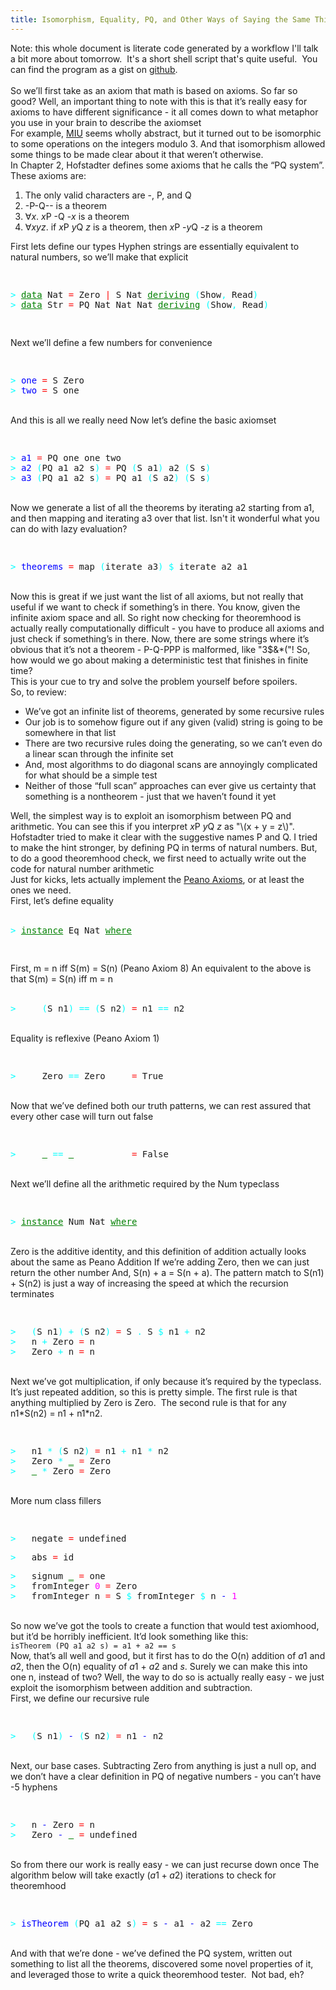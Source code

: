 ```yaml
---
title: Isomorphism, Equality, PQ, and Other Ways of Saying the Same Thing
---
```


Note: this whole document is literate code generated by a workflow I'll talk a bit more about tomorrow. &nbsp;It's a short shell script that's quite useful. &nbsp;You can find the program as a gist on <a href="https://gist.github.com/GallagherCommaJack/9523634">github</a>.<br />
<br />
So we’ll first take as an axiom that math is based on axioms. So far so good? Well, an important thing to note with this is that it’s really easy for axioms to have different significance - it all comes down to what metaphor you use in your brain to describe the axiomset<br />
For example, <a href="http://blog.gallabytes.com/2014/03/miu-haskellized.html">MIU</a> seems wholly abstract, but it turned out to be isomorphic to some operations on the integers modulo 3. And that isomorphism allowed some things to be made clear about it that weren’t otherwise.<br />
In Chapter 2, Hofstadter defines some axioms that he calls the “PQ system”. These axioms are:
<br />
<ol>
<li> 
The only valid characters are -, P, and Q
</li>
<li> 
-P-Q-- is a theorem
</li>
<li> 
<span class="math">∀<em>x</em>.</span> <span class="math"><em>x</em></span>P -Q -<span class="math"><em>x</em></span> is a theorem
</li>
<li> 
<span class="math">∀<em>x</em><em>y</em><em>z</em>.</span> if <span class="math"><em>x</em></span>P <span class="math"><em>y</em></span>Q <span class="math"><em>z</em></span> is a theorem, then <span class="math"><em>x</em></span>P -<span class="math"><em>y</em></span>Q -<span class="math"><em>z</em></span> is a theorem
</li>
</ol>
First lets define our types Hyphen strings are essentially equivalent to natural numbers, so we’ll make that explicit<br />
<pre><span style="color: cyan;">
</span></pre>
<pre><span style="color: cyan;">&gt;</span> <span style="color: green;"><u>data</u></span> Nat <span style="color: red;">=</span> Zero <span style="color: red;">|</span> S Nat <span style="color: green;"><u>deriving</u></span> <span style="color: cyan;">(</span>Show<span style="color: cyan;">,</span> Read<span style="color: cyan;">)</span>
<span style="color: cyan;">&gt;</span> <span style="color: green;"><u>data</u></span> Str <span style="color: red;">=</span> PQ Nat Nat Nat <span style="color: green;"><u>deriving</u></span> <span style="color: cyan;">(</span>Show<span style="color: cyan;">,</span> Read<span style="color: cyan;">)</span>
</pre>
<pre><span style="color: cyan;">
</span></pre>
Next we’ll define a few numbers for convenience<br />
<pre><span style="color: cyan;">
</span></pre>
<pre><span style="color: cyan;">&gt;</span> <span style="color: blue;">one</span> <span style="color: red;">=</span> S Zero
<span style="color: cyan;">&gt;</span> <span style="color: blue;">two</span> <span style="color: red;">=</span> S one
</pre>
<br />
And this is all we really need Now let’s define the basic axiomset<br />
<pre><span style="color: cyan;">
</span></pre>
<pre><span style="color: cyan;">&gt;</span> <span style="color: blue;">a1</span> <span style="color: red;">=</span> PQ one one two
<span style="color: cyan;">&gt;</span> <span style="color: blue;">a2</span> <span style="color: cyan;">(</span>PQ a1 a2 s<span style="color: cyan;">)</span> <span style="color: red;">=</span> PQ <span style="color: cyan;">(</span>S a1<span style="color: cyan;">)</span> a2 <span style="color: cyan;">(</span>S s<span style="color: cyan;">)</span>
<span style="color: cyan;">&gt;</span> <span style="color: blue;">a3</span> <span style="color: cyan;">(</span>PQ a1 a2 s<span style="color: cyan;">)</span> <span style="color: red;">=</span> PQ a1 <span style="color: cyan;">(</span>S a2<span style="color: cyan;">)</span> <span style="color: cyan;">(</span>S s<span style="color: cyan;">)</span>
</pre>
<br />
Now we generate a list of all the theorems by iterating a2 starting from a1, and then mapping and iterating a3 over that list.  Isn't it wonderful what you can do with lazy evaluation?

<br />
<pre><span style="color: cyan;">
</span></pre>
<pre><span style="color: cyan;">&gt;</span> <span style="color: blue;">theorems</span> <span style="color: red;">=</span> map <span style="color: cyan;">(</span>iterate a3<span style="color: cyan;">)</span> <span style="color: cyan;">$</span> iterate a2 a1
</pre>
<br />
Now this is great if we just want the list of all axioms, but not really that useful if we want to check if something’s in there. You know, given the infinite axiom space and all. So right now checking for theoremhood is actually really computationally difficult - you have to produce all axioms and just check if something’s in there. Now, there are some strings where it’s obvious that it’s not a theorem - P-Q-PPP is malformed, like "3$&amp;*("! So, how would we go about making a deterministic test that finishes in finite time? <br />
This is your cue to try and solve the problem yourself before spoilers.<br />
So, to review:
<br />
<ul>
<li>
We’ve got an infinite list of theorems, generated by some recursive rules
</li>
<li>
Our job is to somehow figure out if any given (valid) string is going to be somewhere in that list
</li>
<li>
There are two recursive rules doing the generating, so we can’t even do a linear scan through the infinite set
</li>
<li>
And, most algorithms to do diagonal scans are annoyingly complicated for what should be a simple test
</li>
<li>
Neither of those “full scan” approaches can ever give us certainty that something is a nontheorem - just that we haven’t found it yet
</li>
</ul>
Well, the simplest way is to exploit an isomorphism between PQ and arithmetic. You can see this if you interpret <span class="math"><em>x</em></span>P <span class="math"><em>y</em></span>Q <span class="math"><em>z</em></span> as <span class="math">"\(x + y = z\)"</span>. Hofstadter tried to make it clear with the suggestive names P and Q. I tried to make the hint stronger, by defining PQ in terms of natural numbers. But, to do a good theoremhood check, we first need to actually write out the code for natural number arithmetic<br />
Just for kicks, lets actually implement the <a href="https://en.wikipedia.org/wiki/Peano_axioms">Peano Axioms</a>, or at least the ones we need.<br />
First, let’s define equality<br />
<br />
<pre><span style="color: cyan;">&gt;</span> <span style="color: green;"><u>instance</u></span> Eq Nat <span style="color: green;"><u>where</u></span>
</pre>
<pre><span style="color: green;"><u>
</u></span></pre>
First, m = n iff S(m) = S(n) (Peano Axiom 8) An equivalent to the above is that S(m) = S(n) iff m = n<br />
<br />
<pre><span style="color: cyan;">&gt;</span>     <span style="color: cyan;">(</span>S n1<span style="color: cyan;">)</span> <span style="color: cyan;">==</span> <span style="color: cyan;">(</span>S n2<span style="color: cyan;">)</span> <span style="color: red;">=</span> n1 <span style="color: cyan;">==</span> n2
</pre>
<br />
Equality is reflexive (Peano Axiom 1)<br />
<pre><span style="color: cyan;">
</span></pre>
<pre><span style="color: cyan;">&gt;</span>     Zero <span style="color: cyan;">==</span> Zero     <span style="color: red;">=</span> True
</pre>
<br />
Now that we’ve defined both our truth patterns, we can rest assured that every other case will turn out false<br />
<pre><span style="color: cyan;">
</span></pre>
<pre><span style="color: cyan;">&gt;</span>     <span style="color: green;"><u>_</u></span> <span style="color: cyan;">==</span> <span style="color: green;"><u>_</u></span>           <span style="color: red;">=</span> False
</pre>
<br />
Next we’ll define all the arithmetic required by the Num typeclass<br />
<pre><span style="color: cyan;">
</span></pre>
<pre><span style="color: cyan;">&gt;</span> <span style="color: green;"><u>instance</u></span> Num Nat <span style="color: green;"><u>where</u></span>
</pre>
<br />
Zero is the additive identity, and this definition of addition actually looks about the same as Peano Addition If we’re adding Zero, then we can just return the other number And, S(n) + a = S(n + a). The pattern match to S(n1) + S(n2) is just a way of increasing the speed at which the recursion terminates<br />
<pre><span style="color: cyan;">
</span></pre>
<pre><span style="color: cyan;">&gt;</span>   <span style="color: cyan;">(</span>S n1<span style="color: cyan;">)</span> <span style="color: cyan;">+</span> <span style="color: cyan;">(</span>S n2<span style="color: cyan;">)</span> <span style="color: red;">=</span> S <span style="color: cyan;">.</span> S <span style="color: cyan;">$</span> n1 <span style="color: cyan;">+</span> n2
<span style="color: cyan;">&gt;</span>   n <span style="color: cyan;">+</span> Zero <span style="color: red;">=</span> n
<span style="color: cyan;">&gt;</span>   Zero <span style="color: cyan;">+</span> n <span style="color: red;">=</span> n
</pre>
<br />
Next we’ve got multiplication, if only because it’s required by the typeclass. It’s just repeated addition, so this is pretty simple. The first rule is that anything multiplied by Zero is Zero. &nbsp;The second rule is that for any n1*S(n2) = n1 + n1*n2.<br />
<pre><span style="color: cyan;">
</span></pre>
<pre><span style="color: cyan;">&gt;</span>   n1 <span style="color: cyan;">*</span> <span style="color: cyan;">(</span>S n2<span style="color: cyan;">)</span> <span style="color: red;">=</span> n1 <span style="color: cyan;">+</span> n1 <span style="color: cyan;">*</span> n2
<span style="color: cyan;">&gt;</span>   Zero <span style="color: cyan;">*</span> <span style="color: green;"><u>_</u></span> <span style="color: red;">=</span> Zero
<span style="color: cyan;">&gt;</span>   <span style="color: green;"><u>_</u></span> <span style="color: cyan;">*</span> Zero <span style="color: red;">=</span> Zero
</pre>
<br />
More num class fillers<br />
<pre><span style="color: cyan;">
</span></pre>
<pre><span style="color: cyan;">&gt;</span>   negate <span style="color: red;">=</span> undefined</pre>
<pre><span style="color: cyan;">&gt;</span>   abs <span style="color: red;">=</span> id
</pre>
<pre><span style="color: cyan;">&gt;</span>   signum <span style="color: green;"><u>_</u></span> <span style="color: red;">=</span> one
<span style="color: cyan;">&gt;</span>   fromInteger <span style="color: magenta;">0</span> <span style="color: red;">=</span> Zero
<span style="color: cyan;">&gt;</span>   fromInteger n <span style="color: red;">=</span> S <span style="color: cyan;">$</span> fromInteger <span style="color: cyan;">$</span> n <span style="color: blue;"><i>-</i></span> <span style="color: magenta;">1</span>
</pre>
<br />
So now we’ve got the tools to create a function that would test axiomhood, but it’d be horribly inefficient. It’d look something like this:<br />
<code>isTheorem (PQ a1 a2 s) = a1 + a2 == s</code><br />
Now, that’s all well and good, but it first has to do the O(n) addition of <span class="math"><em>a</em>1</span> and <span class="math"><em>a</em>2</span>, then the O(n) equality of <span class="math"><em>a</em>1</span> + <span class="math"><em>a</em>2</span> and <span class="math"><em>s</em></span>. Surely we can make this into one n, instead of two? Well, the way to do so is actually really easy - we just exploit the isomorphism between addition and subtraction.<br />
First, we define our recursive rule<br />
<pre><span style="color: cyan;">
</span></pre>
<pre><span style="color: cyan;">&gt;</span>   <span style="color: cyan;">(</span>S n1<span style="color: cyan;">)</span> <span style="color: blue;"><i>-</i></span> <span style="color: cyan;">(</span>S n2<span style="color: cyan;">)</span> <span style="color: red;">=</span> n1 <span style="color: blue;"><i>-</i></span> n2
</pre>
<br />
Next, our base cases. Subtracting Zero from anything is just a null op, and we don’t have a clear definition in PQ of negative numbers - you can’t have -5 hyphens<br />
<pre><span style="color: cyan;">
</span></pre>
<pre><span style="color: cyan;">&gt;</span>   n <span style="color: blue;"><i>-</i></span> Zero <span style="color: red;">=</span> n
<span style="color: cyan;">&gt;</span>   Zero <span style="color: blue;"><i>-</i></span> <span style="color: green;"><u>_</u></span> <span style="color: red;">=</span> undefined
</pre>
<br />
So from there our work is really easy - we can just recurse down once The algorithm below will take exactly <span class="math">(<em>a</em>1 + <em>a</em>2)</span> iterations to check for theoremhood<br />
<pre><span style="color: cyan;">
</span></pre>
<pre><span style="color: cyan;">&gt;</span> <span style="color: blue;">isTheorem</span> <span style="color: cyan;">(</span>PQ a1 a2 s<span style="color: cyan;">)</span> <span style="color: red;">=</span> s <span style="color: blue;"><i>-</i></span> a1 <span style="color: blue;"><i>-</i></span> a2 <span style="color: cyan;">==</span> Zero
</pre>
<br />
And with that we’re done - we’ve defined the PQ system, written out something to list all the theorems, discovered some novel properties of it, and leveraged those to write a quick theoremhood tester. &nbsp;Not bad, eh?
